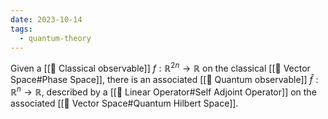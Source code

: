 ```yaml
---
date: 2023-10-14
tags:
  - quantum-theory
---
```

Given a [[📘 Classical observable]] $f: \mathbb{R}^{2n} \rightarrow \mathbb{R}$ on the classical [[📘 Vector Space#Phase Space]], there is an associated [[📘 Quantum observable]] $\hat{f} : \mathbb{R}^n \rightarrow \mathbb{R}$, described by a [[📘 Linear Operator#Self Adjoint Operator]] on the associated [[📘 Vector Space#Quantum Hilbert Space]]. 
